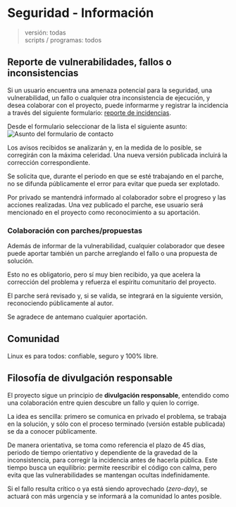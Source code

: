 # Seguridad - Información

> versión: todas  
> scripts / programas: todos

## Reporte de vulnerabilidades, fallos o inconsistencias

Si un usuario encuentra una amenaza potencial para la seguridad, una vulnerabilidad, un fallo o cualquier otra inconsistencia de ejecución, y desea colaborar con el proyecto, puede informarme y registrar la incidencia a través del siguiente formulario: [reporte de incidencias](https://www.manualdesupervivencialinux.com/contacto "Reporte de incidencias").

Desde el formulario seleccionar de la lista el siguiente asunto:
![Asunto del formulario de contacto](https://www.manualdesupervivencialinux.com/wp-content/uploads/2025/09/GitHub-CBLAsunto.png "Selecciona desde el formulario el siguiente asunto")

Los avisos recibidos se analizarán y, en la medida de lo posible, se corregirán con la máxima celeridad. Una nueva versión publicada incluirá la corrección correspondiente.

Se solicita que, durante el periodo en que se esté trabajando en el parche, no se difunda públicamente el error para evitar que pueda ser explotado.

Por privado se mantendrá informado al colaborador sobre el progreso y las acciones realizadas. Una vez publicado el parche, ese usuario será mencionado en el proyecto como reconocimiento a su aportación.

### Colaboración con parches/propuestas

Además de informar de la vulnerabilidad, cualquier colaborador que desee puede aportar también un parche arreglando el fallo o una propuesta de solución.

Esto no es obligatorio, pero sí muy bien recibido, ya que acelera la corrección del problema y refuerza el espíritu comunitario del proyecto.

El parche será revisado y, si se valida, se integrará en la siguiente versión, reconociendo públicamente al autor.

Se agradece de antemano cualquier aportación.

## Comunidad

Linux es para todos: confiable, seguro y 100% libre.

## Filosofía de divulgación responsable

El proyecto sigue un principio de **divulgación responsable**, entendido como una colaboración entre quien descubre un fallo y quien lo corrige.

La idea es sencilla: primero se comunica en privado el problema, se trabaja en la solución, y sólo con el proceso terminado (versión estable publicada) se da a conocer públicamente.

De manera orientativa, se toma como referencia el plazo de 45 días, periodo de tiempo orientativo y dependiente de la gravedad de la inconsistencia, para corregir la incidencia antes de hacerla pública. Este tiempo busca un equilibrio: permite reescribir el código con calma, pero evita que las vulnerabilidades se mantengan ocultas indefinidamente.

Si el fallo resulta crítico o ya está siendo aprovechado (*zero-day*), se actuará con más urgencia y se informará a la comunidad lo antes posible.
